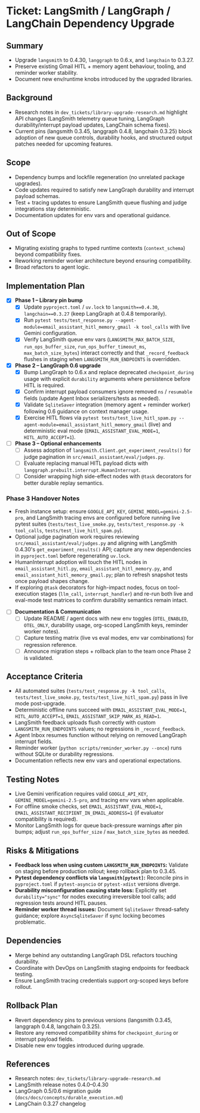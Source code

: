 # Ticket: LangSmith / LangGraph / LangChain Dependency Upgrade

## Summary
- Upgrade `langsmith` to 0.4.30, `langgraph` to 0.6.x, and `langchain` to 0.3.27.
- Preserve existing Gmail HITL + memory agent behaviour, tooling, and reminder worker stability.
- Document new env/runtime knobs introduced by the upgraded libraries.

## Background
- Research notes in `dev_tickets/library-upgrade-research.md` highlight API changes (LangSmith telemetry queue tuning, LangGraph durability/interrupt payload updates, LangChain schema fixes).
- Current pins (langsmith 0.3.45, langgraph 0.4.8, langchain 0.3.25) block adoption of new queue controls, durability hooks, and structured output patches needed for upcoming features.

## Scope
- Dependency bumps and lockfile regeneration (no unrelated package upgrades).
- Code updates required to satisfy new LangGraph durability and interrupt payload schemas.
- Test + tracing updates to ensure LangSmith queue flushing and judge integrations stay deterministic.
- Documentation updates for env vars and operational guidance.

## Out of Scope
- Migrating existing graphs to typed runtime contexts (`context_schema`) beyond compatibility fixes.
- Reworking reminder worker architecture beyond ensuring compatibility.
- Broad refactors to agent logic.

## Implementation Plan
- [x] **Phase 1 – Library pin bump**
  - [x] Update `pyproject.toml` / `uv.lock` to `langsmith==0.4.30`, `langchain==0.3.27` (keep LangGraph at 0.4.8 temporarily).
  - [x] Run `pytest tests/test_response.py --agent-module=email_assistant_hitl_memory_gmail -k tool_calls` with live Gemini configuration.
  - [x] Verify LangSmith queue env vars (`LANGSMITH_MAX_BATCH_SIZE`, `run_ops_buffer_size`, `run_ops_buffer_timeout_ms`, `max_batch_size_bytes`) interact correctly and that `_record_feedback` flushes in staging when `LANGSMITH_RUN_ENDPOINTS` is overridden.
- [x] **Phase 2 – LangGraph 0.6 upgrade**
  - [x] Bump LangGraph to 0.6.x and replace deprecated `checkpoint_during` usage with explicit `durability` arguments where persistence before HITL is required.
  - [x] Confirm interrupt payload consumers ignore removed `ns` / `resumable` fields (update Agent Inbox serializers/tests as needed).
  - [x] Validate `SqliteSaver` integration (memory agent + reminder worker) following 0.6 guidance on context manager usage.
  - [x] Exercise HITL flows via `pytest tests/test_live_hitl_spam.py --agent-module=email_assistant_hitl_memory_gmail` (live) and deterministic eval mode (`EMAIL_ASSISTANT_EVAL_MODE=1`, `HITL_AUTO_ACCEPT=1`).
- [ ] **Phase 3 – Optional enhancements**
  - [ ] Assess adoption of `langsmith.Client.get_experiment_results()` for judge pagination in `src/email_assistant/eval/judges.py`.
  - [ ] Evaluate replacing manual HITL payload dicts with `langgraph.prebuilt.interrupt.HumanInterrupt`.
  - [ ] Consider wrapping high side-effect nodes with `@task` decorators for better durable replay semantics.

### Phase 3 Handover Notes
- Fresh instance setup: ensure `GOOGLE_API_KEY`, `GEMINI_MODEL=gemini-2.5-pro`, and LangSmith tracing envs are configured before running live pytest suites (`tests/test_live_smoke.py`, `tests/test_response.py -k tool_calls`, `tests/test_live_hitl_spam.py`).
- Optional judge pagination work requires reviewing `src/email_assistant/eval/judges.py` and aligning with LangSmith 0.4.30's `get_experiment_results()` API; capture any new dependencies in `pyproject.toml` before regenerating `uv.lock`.
- HumanInterrupt adoption will touch the HITL nodes in `email_assistant_hitl.py`, `email_assistant_hitl_memory.py`, and `email_assistant_hitl_memory_gmail.py`; plan to refresh snapshot tests once payload shapes change.
- If exploring `@task` decorators for high-impact nodes, focus on tool-execution stages (`llm_call`, `interrupt_handler`) and re-run both live and eval-mode test matrices to confirm durability semantics remain intact.
- [ ] **Documentation & Communication**
  - [ ] Update README / agent docs with new env toggles (`OTEL_ENABLED`, `OTEL_ONLY`, durability usage, org-scoped LangSmith keys, reminder worker notes).
  - [ ] Capture testing matrix (live vs eval modes, env var combinations) for regression reference.
  - [ ] Announce migration steps + rollback plan to the team once Phase 2 is validated.

## Acceptance Criteria
- All automated suites (`tests/test_response.py -k tool_calls`, `tests/test_live_smoke.py`, `tests/test_live_hitl_spam.py`) pass in live mode post-upgrade.
- Deterministic offline runs succeed with `EMAIL_ASSISTANT_EVAL_MODE=1`, `HITL_AUTO_ACCEPT=1`, `EMAIL_ASSISTANT_SKIP_MARK_AS_READ=1`.
- LangSmith feedback uploads flush correctly with custom `LANGSMITH_RUN_ENDPOINTS` values; no regressions in `_record_feedback`.
- Agent Inbox resumes function without relying on removed LangGraph interrupt fields.
- Reminder worker (`python scripts/reminder_worker.py --once`) runs without SQLite or durability regressions.
- Documentation reflects new env vars and operational expectations.

## Testing Notes
- Live Gemini verification requires valid `GOOGLE_API_KEY`, `GEMINI_MODEL=gemini-2.5-pro`, and tracing env vars when applicable.
- For offline smoke checks, set `EMAIL_ASSISTANT_EVAL_MODE=1`, `EMAIL_ASSISTANT_RECIPIENT_IN_EMAIL_ADDRESS=1` (if evaluator compatibility is required).
- Monitor LangSmith logs for queue back-pressure warnings after pin bumps; adjust `run_ops_buffer_size` / `max_batch_size_bytes` as needed.

## Risks & Mitigations
- **Feedback loss when using custom `LANGSMITH_RUN_ENDPOINTS`:** Validate on staging before production rollout; keep rollback plan to 0.3.45.
- **Pytest dependency conflicts via `langsmith[pytest]`:** Reconcile pins in `pyproject.toml` if `pytest-asyncio` or `pytest-xdist` versions diverge.
- **Durability misconfiguration causing state loss:** Explicitly set `durability="sync"` for nodes executing irreversible tool calls; add regression tests around HITL pauses.
- **Reminder worker thread issues:** Document `SqliteSaver` thread-safety guidance; explore `AsyncSqliteSaver` if sync locking becomes problematic.

## Dependencies
- Merge behind any outstanding LangGraph DSL refactors touching durability.
- Coordinate with DevOps on LangSmith staging endpoints for feedback testing.
- Ensure LangSmith tracing credentials support org-scoped keys before rollout.

## Rollback Plan
- Revert dependency pins to previous versions (langsmith 0.3.45, langgraph 0.4.8, langchain 0.3.25).
- Restore any removed compatibility shims for `checkpoint_during` or interrupt payload fields.
- Disable new env toggles introduced during upgrade.

## References
- Research notes: `dev_tickets/library-upgrade-research.md`
- LangSmith release notes 0.4.0–0.4.30
- LangGraph 0.5/0.6 migration guide (`docs/docs/concepts/durable_execution.md`)
- LangChain 0.3.27 changelog
